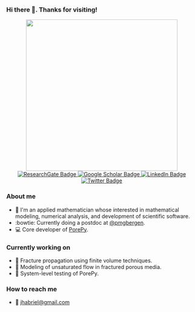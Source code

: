 ### Hi there 👋. Thanks for visiting!

<div id="header" align="center">
  <img src="https://media.giphy.com/media/iIqmM5tTjmpOB9mpbn/giphy.gif" width="400"/>
</div>
<div id="badges" align="center">
  <a href="https://www.researchgate.net/profile/Jhabriel-Varela">
    <img src="https://img.shields.io/badge/ResearchGate-Profile-9cf" alt="ResearchGate Badge"/>
  </a>
  <a href="https://scholar.google.com/citations?user=cpGVM0EAAAAJ&hl=en">
    <img src="https://img.shields.io/badge/Google Scholar-Profile-orange" alt="Google Scholar Badge"/>
  </a>
  <a href="https://www.linkedin.com/in/jhabrielvarela/">
    <img src="https://img.shields.io/badge/LinkedIn-Profile-blue" alt="LinkedIn Badge"/>
  </a>
  <a href="https://twitter.com/JhabrielV">
    <img src="https://img.shields.io/badge/Twitter-Profile-blue" alt="Twitter Badge"/>
  </a>
</div>


### About me

- 🙋 I'm an applied mathematician whose interested in mathematical modeling, numerical analysis, and development of scientific software.
- :bowtie: Currently doing a postdoc at [@pmgbergen](https://github.com/pmgbergen).
- :computer: Core developer of [PorePy](https://github.com/pmgbergen/porepy). 

### Currently working on

- 🔭 Fracture propagation using finite volume techniques.
- 🔭 Modeling of unsaturated flow in fractured porous media.
- 🔭 System-level testing of PorePy.

### How to reach me

- :e-mail: jhabriel@gmail.com

<!--
**jhabriel/jhabriel** is a ✨ _special_ ✨ repository because its `README.md` (this file) appears on your GitHub profile.

Here are some ideas to get you started:

- 🔭 I’m currently working on ...
- 🌱 I’m currently learning ...
- 👯 I’m looking to collaborate on ...
- 🤔 I’m looking for help with ...
- 💬 Ask me about ...
- 📫 How to reach me: ...
- 😄 Pronouns: ...
- ⚡ Fun fact: ...
-->
